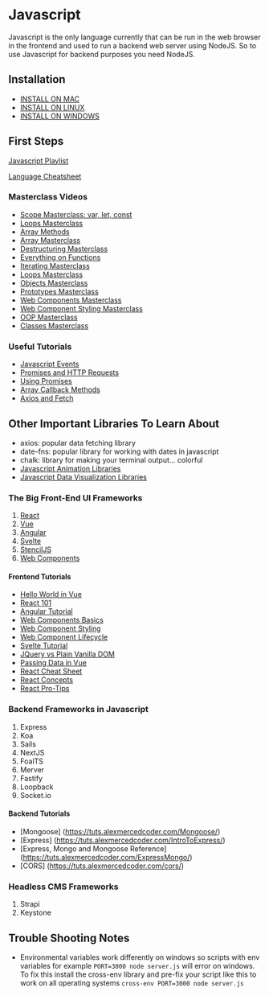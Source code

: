 # Javascript

Javascript is the only language currently that can be run in the web browser in the frontend and used to run a backend web server using NodeJS. So to use Javascript for backend purposes you need NodeJS.

## Installation

- [INSTALL ON MAC](https://www.newline.co/@Adele/how-to-install-nodejs-and-npm-on-macos--22782681)
- [INSTALL ON LINUX](https://www.digitalocean.com/community/tutorials/how-to-install-node-js-on-ubuntu-20-04)
- [INSTALL ON WINDOWS](https://phoenixnap.com/kb/install-node-js-npm-on-windows)

## First Steps

[Javascript Playlist](https://www.youtube.com/playlist?list=PLY6oTPmKnKbZDZ9cRrRby4Wnr4GIJj5O3)

[Language Cheatsheet](https://www.scribd.com/document/483070482/DevNursery-Cheatsheet-Javascript)

### Masterclass Videos

 - [Scope Masterclass: var, let, const](https://www.youtube.com/watch?v=trez5PLZm7I)
 - [Loops Masterclass](https://www.youtube.com/watch?v=Yf6whlVj5qA)
 - [Array Methods](https://www.youtube.com/watch?v=CIWHuP8n_KA&t=4s)
 - [Array Masterclass](https://www.youtube.com/watch?v=0rd-WuGtLgI)
 - [Destructuring Masterclass](https://www.youtube.com/watch?v=T03vCdNz6h4&t=2s)
 - [Everything on Functions](https://www.youtube.com/watch?v=fhLFpVeGdoU)
 - [Iterating Masterclass](https://www.youtube.com/watch?v=JFf6ogtBUdo)
 - [Loops Masterclass](https://www.youtube.com/watch?v=Yf6whlVj5qA)
 - [Objects Masterclass](https://www.youtube.com/watch?v=6Ytou94vP9g)
 - [Prototypes Masterclass](https://www.youtube.com/watch?v=O_lyavc0lJc)
 - [Web Components Masterclass](https://www.youtube.com/watch?v=qV7jh7ctALg)
 - [Web Component Styling Masterclass](https://www.youtube.com/watch?v=9flT7pFyaXM)
 - [OOP Masterclass](https://www.youtube.com/watch?v=IxbDwmNwnFQ)
 - [Classes Masterclass](https://www.youtube.com/watch?v=O93r_ZB1NfQ)

### Useful Tutorials

- [Javascript Events](https://tuts.alexmercedcoder.com/jsevents/)
- [Promises and HTTP Requests](https://tuts.alexmercedcoder.com/promises/)
- [Using Promises](https://tuts.alexmercedcoder.com/writingpromises/)
- [Array Callback Methods](https://tuts.alexmercedcoder.com/ArrayMethods/)
- [Axios and Fetch](https://tuts.alexmercedcoder.com/axiosfetch/)

## Other Important Libraries To Learn About

- axios: popular data fetching library
- date-fns: popular library for working with dates in javascript
- chalk: library for making your terminal output... colorful
- [Javascript Animation Libraries](https://www.codeinwp.com/blog/best-javascript-animation-libraries/)
- [Javascript Data Visualization Libraries](https://www.monterail.com/blog/javascript-libraries-data-visualization)

### The Big Front-End UI Frameworks

1. [React](https://www.youtube.com/playlist?list=PLY6oTPmKnKbba6LlpF7kcnsyWdlwePt_V)
2. [Vue](https://www.youtube.com/playlist?list=PLY6oTPmKnKbbsEAIDfFAlhAVbSCIt2Bxx)
3. [Angular](https://www.youtube.com/playlist?list=PLY6oTPmKnKbahNK_YUsjTzP5U-FkGA544)
4. [Svelte](https://www.youtube.com/playlist?list=PLY6oTPmKnKbZpyj6WhUsjri1Tw_BO-obP)
5. [StencilJS](https://www.youtube.com/playlist?list=PLY6oTPmKnKbazpUTMcGmvMtgU5sr0Ip-V)
6. [Web Components](https://www.youtube.com/playlist?list=PLY6oTPmKnKbaNVkXHOHWxgdKEZLGKuFP9)

#### Frontend Tutorials

- [Hello World in Vue](https://tuts.alexmercedcoder.com/vue-tut/)
- [React 101](https://tuts.alexmercedcoder.com/react-tut/)
- [Angular Tutorial](https://tuts.alexmercedcoder.com/angulartut/)
- [Web Components Basics](https://tuts.alexmercedcoder.com/webcomp1/)
- [Web Component Styling](https://tuts.alexmercedcoder.com/webcomp2/)
- [Web Component Lifecycle](https://tuts.alexmercedcoder.com/webcomp3/)
- [Svelte Tutorial](https://tuts.alexmercedcoder.com/svelte/)
- [JQuery vs Plain Vanilla DOM](https://tuts.alexmercedcoder.com/jQuery/)
- [Passing Data in Vue](https://tuts.alexmercedcoder.com/vueprops/)
- [React Cheat Sheet](https://tuts.alexmercedcoder.com/reactcheatsheet/)
- [React Concepts](https://tuts.alexmercedcoder.com/reactconcepts/)
- [React Pro-Tips](https://tuts.alexmercedcoder.com/reactconcepts/)

### Backend Frameworks in Javascript

1. Express
2. Koa
3. Sails
4. NextJS
5. FoalTS
6. Merver
7. Fastify
8. Loopback
9. Socket.io

#### Backend Tutorials

- [Mongoose] (https://tuts.alexmercedcoder.com/Mongoose/)
- [Express] (https://tuts.alexmercedcoder.com/IntroToExpress/)
- [Express, Mongo and Mongoose Reference] (https://tuts.alexmercedcoder.com/ExpressMongo/)
- [CORS] (https://tuts.alexmercedcoder.com/cors/)

### Headless CMS Frameworks

1. Strapi
2. Keystone

## Trouble Shooting Notes

- Environmental variables work differently on windows so scripts with env variables for example `PORT=3000 node server.js` will error on windows. To fix this install the cross-env library and pre-fix your script like this to work on all operating systems `cross-env PORT=3000 node server.js`
